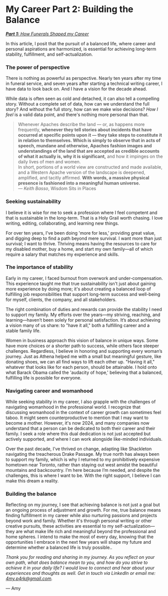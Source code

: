 # My Career Part 2: Building the Balance
_[**Part 1:** How Funerals Shaped my Career](https://sixswordstudio.github.io/how-funerals-shaped-my-career)_

In this article, I posit that the pursuit of a balanced life, where career and personal aspirations are harmonized, is essential for achieving long-term stability, fulfillment, and self-actualization.

### The power of perspective

There is nothing as powerful as perspective. Nearly ten years after my time in funeral service, and seven years after starting a technical writing career, I have data to look back on. And I have a vision for the decade ahead.

While data is often seen as cold and detached, it can also tell a compelling story. Without a complete set of data, how can we understand the full story? And without the full story, how can we make wise decisions? _How I feel_ is a valid data point, and there's nothing more personal than that. 

> Whenever Apaches describe the land — or, as happens more frequently, **whenever they tell stories about incidents that have occurred at specific points upon it — they take steps to constitute it in relation to themselves. Which is simply to observe that in acts of speech, mundane and otherwise, Apaches fashion images and understandings of the land that are accepted as credible accounts of what it actually is, why it is significant,** and how it impinges on the daily lives of men and women.   
> In short, portions of a world view are constructed and made available, and a Western Apache version of the landscape is deepened, amplified, and tacitly affirmed. **With words, a massive physical presence is fashioned into a meaningful human universe.**  
— _Keith Basso_, Wisdom Sits in Places

### Seeking sustainability

I believe it is wise for me to seek a profession where I feel competent and that is sustainable in the long-term. That is a Holy Grail worth chasing. I love writing, editing, collaborating, and learning new things. 

For over ten years, I've been doing 'more for less,' providing great value, and digging deep to find a path beyond mere survival. I want more than just survival; I want to thrive. Thriving means having the resources to care for my disabled mother, buy a home, and start my own family—all of which require a salary that matches my experience and skills.

### The importance of stability
Early in my career, I faced burnout from overwork and under-compensation. This experience taught me that true sustainability isn't just about gaining more experience by doing more; it's about creating a balanced loop of fulfilling job responsibilities that support long-term success and well-being for myself, clients, the company, and all stakeholders. 

The right combination of duties and rewards can provide the stability I need to support my family. My efforts over the years—my striving, reaching, and learning—haven’t been solely for personal satisfaction. It’s about achieving a vision many of us share: to "have it all," both a fulfilling career and a stable family life.

Women in business approach this vision of balance in unique ways. Some have more choices or a shorter path to success, while others face steeper challenges. Regardless, I believe in honoring and supporting every woman’s journey. Just as Athena helped me with a small but meaningful gesture, like donating shoes, we can all find ways to lift each other up. "Having it all," whatever that looks like for each person, should be attainable. I hold onto what Barack Obama called the 'audacity of hope,' believing that a balanced, fulfilling life is possible for everyone.

### Navigating career and womanhood
While seeking stability in my career, I also grapple with the challenges of navigating womanhood in the professional world. I recognize that discussing womanhood in the context of career growth can sometimes feel taboo. It might seem counterproductive to mention that I may want to become a mother. However, it's now 2024, and many companies now understand that a person can be dedicated to both their career and their family. I seek a role where this dual dedication is not just accepted but actively supported, and where I can work alongside like-minded individuals.

Over the past decade, I’ve thrived on change, adapting like Shackleton navigating the treacherous Drake Passage. My true north has always been to support my family, which is why I returned to my prohibitively expensive hometown near Toronto, rather than staying out west amidst the beautiful mountains and backcountry. I’m here because I’m needed, and despite the challenges, this is where I want to be. With the right support, I believe I can make this dream a reality.

### Building the balance
Reflecting on my journey, I see that achieving balance is not just a goal but an ongoing process of adjustment and growth. For me, true balance means finding fulfillment in my career while also nurturing passions and projects beyond work and family. Whether it's through personal writing or other creative pursuits, these activities are essential to my self-actualization—they are what make life rich and meaningful beyond the professional and home spheres. I intend to make the most of every day, knowing that the opportunities I embrace in the next few years will shape my future and determine whether a balanced life is truly possible..

_Thank you for reading and sharing in my journey. As you reflect on your own path, what does balance mean to you, and how do you strive to achieve it in your daily life? I would love to connect and hear about your experiences and thoughts as well. Get in touch via LinkedIn or email me: 4my.p4rk@gmail.com._

— Amy